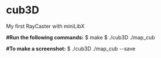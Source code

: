 # cub3D
My first RayCaster with miniLibX

<strong>#Run the following commands:</strong>
$ make
$ ./cub3D ./map_cub

<strong>#To make a screenshot:</strong>
$ ./cub3D ./map_cub --save

